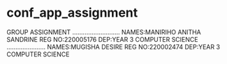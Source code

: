 # conf_app_assignment
GROUP ASSIGNMENT 
...........................
NAMES:MANIRIHO ANITHA SANDRINE
REG NO:220005176
DEP:YEAR 3 COMPUTER SCIENCE
......................
NAMES:MUGISHA DESIRE
REG NO:220002474
DEP:YEAR 3 COMPUTER SCIENCE
